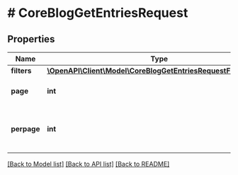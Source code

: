 # # CoreBlogGetEntriesRequest

## Properties

Name | Type | Description | Notes
------------ | ------------- | ------------- | -------------
**filters** | [**\OpenAPI\Client\Model\CoreBlogGetEntriesRequestFiltersInner[]**](CoreBlogGetEntriesRequestFiltersInner.md) |  | [optional]
**page** | **int** | The blog page to return. | [optional] [default to 0]
**perpage** | **int** | The number of posts to return per page. | [optional] [default to 10]

[[Back to Model list]](../../README.md#models) [[Back to API list]](../../README.md#endpoints) [[Back to README]](../../README.md)
